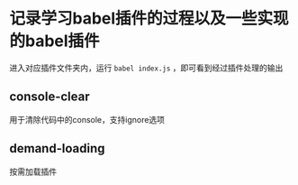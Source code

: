 # 记录学习babel插件的过程以及一些实现的babel插件
进入对应插件文件夹内，运行 `babel index.js` ，即可看到经过插件处理的输出

## console-clear 
用于清除代码中的console，支持ignore选项

## demand-loading
按需加载插件
